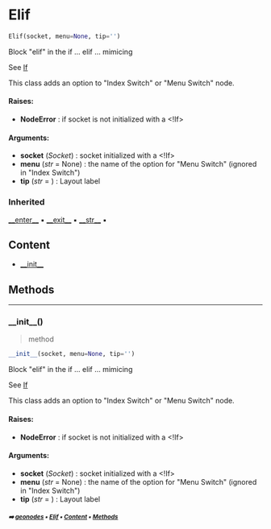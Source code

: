 # Elif

``` python
Elif(socket, menu=None, tip='')
```

Block "elif" in the if ... elif ... mimicing

See [If](if.md#if)

This class adds an option to "Index Switch" or "Menu Switch" node.

#### Raises:
- **NodeError** : if socket is not initialized with a <!If>



#### Arguments:
- **socket** (_Socket_) : socket initialized with a <!If>
- **menu** (_str_ = None) : the name of the option for "Menu Switch" (ignored in "Index Switch")
- **tip** (_str_ = ) : Layout label

### Inherited

[\_\_enter__](ifelse.md#__enter__) :black_small_square: [\_\_exit__](ifelse.md#__exit__) :black_small_square: [\_\_str__](ifelse.md#__str__) :black_small_square:

## Content

- [\_\_init__](elif.md#__init__)

## Methods



----------
### \_\_init__()

> method

``` python
__init__(socket, menu=None, tip='')
```

Block "elif" in the if ... elif ... mimicing

See [If](if.md#if)

This class adds an option to "Index Switch" or "Menu Switch" node.

#### Raises:
- **NodeError** : if socket is not initialized with a <!If>



#### Arguments:
- **socket** (_Socket_) : socket initialized with a <!If>
- **menu** (_str_ = None) : the name of the option for "Menu Switch" (ignored in "Index Switch")
- **tip** (_str_ = ) : Layout label

##### <sub>:arrow_right: [geonodes](index.md#geonodes) :black_small_square: [Elif](elif.md#elif) :black_small_square: [Content](elif.md#content) :black_small_square: [Methods](elif.md#methods)</sub>